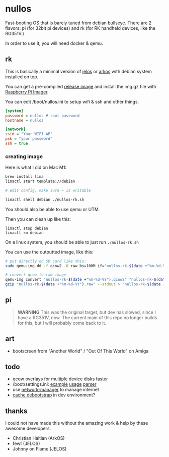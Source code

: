 # nullos

Fast-booting OS that is barely tuned from debian bullseye. There are 2 flavors: pi (for 32bit pi devices) and rk (for RK handheld devices, like the RG351V.)

In order to use it, you will need docker & qemu.

## rk

This is basically a minimal version of [jelos](https://github.com/JustEnoughLinuxOS/distribution) or [arkos](https://github.com/christianhaitian/arkos) with debian system installed on top.

You can get a pre-compiled [release image](https://github.com/notnullgames/nullos/releases) and install the img.gz file with [Raspberry Pi Imager](https://www.raspberrypi.com/software/).

You can edit /boot/nullos.ini to setup wifi & ssh and other things.

```ini
[system]
password = nullos # root password
hostname = nullos

[network]
ssid = "Your WIFI AP"
psk = "your password"
ssh = true
```

### creating image

Here is what I did on Mac M1:

```sh
brew install lima
limactl start template://debian

# edit config, make sure ~ is writable

limactl shell debian ./nullos-rk.sh
```

You should also be able to use qemu or UTM.

Then you can clean up like this:

```
limactl stop debian
limactl rm debian
```

On a linux system, you should be able to just run `./nullos-rk.sh`

You can use the outputted image, like this:

```sh
# put directly on SD card like this:
sudo qemu-img dd -f qcow2 -O raw bs=100M if="nullos-rk-$(date +"%m-%d-%Y").qcow2" of=/dev/disk4

# convert qcow to raw image
qemu-img convert "nullos-rk-$(date +"%m-%d-%Y").qcow2" "nullos-rk-$(date +"%m-%d-%Y").raw"
gzip "nullos-rk-$(date +"%m-%d-%Y").raw" --stdout > "nullos-rk-$(date +"%m-%d-%Y").img.gz"
```


## pi

> **WARNING** This was the original target, but dev has slowed, since I have a RG351V, now. The current main of this repo no longer builds for this, but I will probably come back to it.


## art

- bootscreen from "Another World" / "Out Of This World" on Amiga


## todo

- qcow overlays for multiple device disks faster
- /boot/settings.ini: [example](https://github.com/JustEnoughLinuxOS/distribution/blob/main/packages/jelos/config/system/configs/system.cfg) [usage](https://github.com/JustEnoughLinuxOS/distribution/blob/main/packages/jelos/sources/scripts/wifictl) [parser](https://github.com/JustEnoughLinuxOS/distribution/blob/main/packages/jelos/profile.d/02-distribution#L17)
- use [network-manager](https://www.npmjs.com/package/node-network-manager) to manage internet
- [cache debootstrap](http://cheesehead-techblog.blogspot.com/2012/01/local-file-cache-to-speed-up.html) in dev environment?

## thanks

I could not have made this without the amazing work & help by these awesome developers:

- Christian Haitian (ArkOS)
- fewt (JELOS)
- Johnny on Flame (JELOS)
